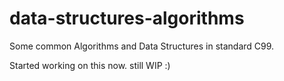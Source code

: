 # data-structures-algorithms
Some common Algorithms and Data Structures in standard C99.

Started working on this now. still WIP :)
